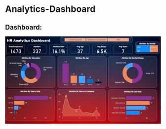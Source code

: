 # Analytics-Dashboard

## Dashboard:
<div align="center">
  <img src = "https://github.com/Prajwalk09/Analytics-Dashboard/blob/main/Dashboard.jpg">
</div>
